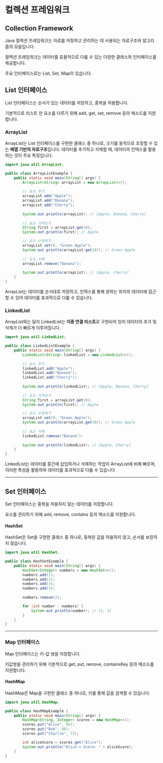 # 컬렉션 프레임워크

## Collection Framework

Java 컬렉션 프레임워크는 자료를 저장하고 관리하는 데 사용되는 자료구조와 알고리즘의 모음입니다.&#x20;

컬렉션 프레임워크는 데이터를 효율적으로 다룰 수 있는 다양한 클래스와 인터페이스를 제공합니다.

주요 인터페이스로는 List, Set, Map이 있습니다.



## List 인터페이스

List 인터페이스는 순서가 있는 데이터를 저장하고, 중복을 허용합니다.&#x20;

기본적으로 리스트 안 요소를 다루기 위해 add, get, set, remove 등의 메소드를 지원합니다.



### ArrayList

ArrayList는 List 인터페이스를 구현한 클래스 중 하나로, 크기를 동적으로 조정할 수 있는 **배열 기반의 자료구조**입니다. 데이터를 추가하고 삭제할 때, 데이터의 인덱스를 활용하는 것이 주요 특징입니다.

```java
import java.util.ArrayList;

public class ArrayListExample {
    public static void main(String[] args) {
        ArrayList<String> arrayList = new ArrayList<>();
        
        // 요소 추가
        arrayList.add("Apple");
        arrayList.add("Banana");
        arrayList.add("Cherry");
        
        System.out.println(arrayList); // [Apple, Banana, Cherry]
        
        // 요소 가져오기
        String first = arrayList.get(0);
        System.out.println(first); // Apple

        // 요소 수정하기
        arrayList.set(0, "Green Apple");
        System.out.println(arrayList.get(0)); // Green Apple
        
        // 요소 삭제
        arrayList.remove("Banana");
        
        System.out.println(arrayList); // [Apple, Cherry]
    }
}
```

ArrayList는 데이터를 순서대로 저장하고, 인덱스를 통해 원하는 위치의 데이터에 접근할 수 있어 데이터를 효과적으로 다룰 수 있습니다.



### LinkedList

ArrayList와는 달리 LinkedList는 **이중 연결 리스트**로 구현되어 있어 데이터의 추가 및 삭제가 더 빠르게 이루어집니다.&#x20;

```java
import java.util.LinkedList;

public class LinkedListExample {
    public static void main(String[] args) {
        LinkedList<String> linkedList = new LinkedList<>();
        
        // 요소 추가
        linkedList.add("Apple");
        linkedList.add("Banana");
        linkedList.add("Cherry");
        
        System.out.println(linkedList); // [Apple, Banana, Cherry]
        
        // 요소 가져오기
        String first = arrayList.get(0);
        System.out.println(first); // Apple

        // 요소 수정하기
        arrayList.set(0, "Green Apple");
        System.out.println(arrayList.get(0)); // Green Apple
        
        // 요소 삭제
        linkedList.remove("Banana");
        
        System.out.println(linkedList); // [Apple, Cherry]
    }
}
```

LinkedList는 데이터를 중간에 삽입하거나 삭제하는 작업이 ArrayList에 비해 빠르며, 이러한 특성을 활용하여 데이터를 효과적으로 다룰 수 있습니다



***

## Set 인터페이스

Set 인터페이스는 중복을 허용하지 않는 데이터를 저장합니다.

요소를 관리하기 위해 add, remove, contains 등의 메소드를 지원합니다.



#### HashSet

&#x20;HashSet은 Set을 구현한 클래스 중 하나로, 중복된 값을 허용하지 않고, 순서를 보장하지 않습니다.

```java
import java.util.HashSet;

public class HashSetExample {
    public static void main(String[] args) {
        HashSet<Integer> numbers = new HashSet<>();
        numbers.add(1);
        numbers.add(2);
        numbers.add(3);
        numbers.add(3);
        
        numbers.remove(2);

        for (int number : numbers) {
            System.out.println(number); // [1, 3]
        }
    }
}
```



***

### Map 인터페이스

Map 인터페이스는 키-값 쌍을 저장합니다.

키값쌍을 관리하기 위해 기본적으로 get, put, remove, containsKey 등의 메소드를 지원합니다.&#x20;



#### HashMap

HashMap은 Map을 구현한 클래스 중 하나로, 키를 통해 값을 검색할 수 있습니다.

```java
import java.util.HashMap;

public class HashMapExample {
    public static void main(String[] args) {
        HashMap<String, Integer> scores = new HashMap<>();
        scores.put("Alice", 95);
        scores.put("Bob", 88);
        scores.put("Charlie", 73);

        int aliceScore = scores.get("Alice");
        System.out.println("Alice's Score: " + aliceScore);
    }
}
```





